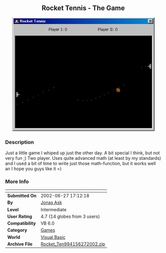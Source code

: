 ﻿<div align="center">

## Rocket Tennis \- The Game

<img src="PIC20026271121209515.jpg">
</div>

### Description

Just a little game I whiped up just the other day. A bit special I think, but not very fun ;) Two player. Uses quite advanced math (at least by my standards) and I used a bit of time to write just those math-function, but it works well an I hope you guys like it =)
 
### More Info
 


<span>             |<span>
---                |---
**Submitted On**   |2002-06-27 17:12:18
**By**             |[Jonas Ask](https://github.com/Planet-Source-Code/PSCIndex/blob/master/ByAuthor/jonas-ask.md)
**Level**          |Intermediate
**User Rating**    |4.7 (14 globes from 3 users)
**Compatibility**  |VB 6\.0
**Category**       |[Games](https://github.com/Planet-Source-Code/PSCIndex/blob/master/ByCategory/games__1-38.md)
**World**          |[Visual Basic](https://github.com/Planet-Source-Code/PSCIndex/blob/master/ByWorld/visual-basic.md)
**Archive File**   |[Rocket\_Ten994156272002\.zip](https://github.com/Planet-Source-Code/jonas-ask-rocket-tennis-the-game__1-36311/archive/master.zip)








